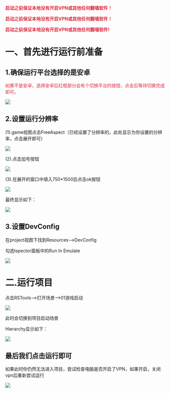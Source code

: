 

**<font style="color:#DF2A3F;">启动之前保证本地没有开启VPN或其他任何翻墙软件！</font>**

**<font style="color:#DF2A3F;">启动之前保证本地没有开启VPN或其他任何翻墙软件！</font>**

**<font style="color:#DF2A3F;">启动之前保证本地没有开启VPN或其他任何翻墙软件!</font>**



# 一、首先进行运行前准备
## 1.确保运行平台选择的是安卓
<font style="color:#DF2A3F;">如果不是安卓，选择安卓后红框部分会有个切换平台的按钮，点击后等待切换完成即可。</font>

![](https://cdn.nlark.com/yuque/0/2024/png/43475718/1713324850064-38132fc8-a43d-4498-9ea4-8e62ed4ba9d4.png)

## 2.设置运行分辨率
(1).game视图点击FreeAspect（已经设置了分辨率的，此处显示为你设置的分辨率，点击展开即可）

![](https://cdn.nlark.com/yuque/0/2024/png/43475718/1713325103112-8ca8729e-0ece-47cc-b2d8-62f5add5bc83.png)

(2).点击加号按钮

![](https://cdn.nlark.com/yuque/0/2024/png/43475718/1713325184050-5efb5bd7-35bb-4ef6-a657-a48cf3d47cde.png)

(3).在展开的窗口中填入750*1500后点击ok按钮

![](https://cdn.nlark.com/yuque/0/2024/png/43475718/1713325221062-6160a4cd-9cac-4167-8182-a2616cc14728.png)

最终显示如下：

![](https://cdn.nlark.com/yuque/0/2024/png/43475718/1713325275975-be33ddcb-f821-406e-b816-1b9818d0b2cf.png)

## 3.设置DevConfig
在project视图下找到Resources-->DevConfig

勾选Ispector面板中的Run In Emulate

![](https://cdn.nlark.com/yuque/0/2024/png/43475718/1713325336178-bddfa1f1-9a07-469e-b124-962329c182a8.png)

# 二.运行项目
点击RSTools-->打开场景-->01游戏启动

![](https://cdn.nlark.com/yuque/0/2024/png/43475718/1713325770631-1a9ad19b-bbe0-44e9-9950-c9fc827d8884.png)

此时会切换到项目启动场景

Hierarchy显示如下：

![](https://cdn.nlark.com/yuque/0/2024/png/43475718/1713325877860-4e430b44-0262-4077-9f6c-d8abd130ae29.png)

## 最后我们点击运行即可
如果此时你仍然无法进入项目，尝试检查电脑是否开启了VPN，如果开启，关闭vpn后重新尝试运行

![](https://cdn.nlark.com/yuque/0/2024/png/43475718/1713325909952-9d4498c0-9215-4cd3-af7f-8ad88567f4e3.png)

